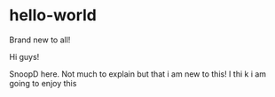 # hello-world
Brand new to all!


Hi guys!

SnoopD here. Not much to explain but that i am new to this!
I thi k i am going to enjoy this
